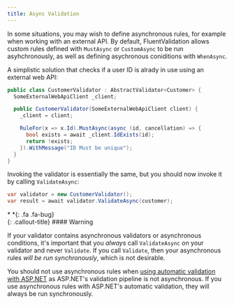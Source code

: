```yaml
---
title: Async Validation
---
```


In some situations, you may wish to define asynchronous rules, for example when working with an external API. By default, FluentValidation allows custom rules defined with `MustAsync` or `CustomAsync` to be run asyhchronously, as well as defining asychronous coniditions with `WhenAsync`. 

A simplistic solution that checks if a user ID is alrady in use using an external web API: 

```csharp
public class CustomerValidator : AbstractValidator<Customer> {
  SomeExternalWebApiClient _client;

  public CustomerValidator(SomeExternalWebApiClient client) {
    _client = client;

    RuleFor(x => x.Id).MustAsync(async (id, cancellation) => {
      bool exists = await _client.IdExists(id);
      return !exists;
    }).WithMessage("ID Must be unique");
  }
}
```

Invoking the validator is essentially the same, but you should now invoke it by calling `ValidateAsync`:

```csharp
var validator = new CustomerValidator();
var result = await validator.ValidateAsync(customer);
```


<div class="callout-block callout-warning"><div class="icon-holder" markdown="1">*&nbsp;*{: .fa .fa-bug}
</div><div class="content" markdown="1">
{: .callout-title}
#### Warning

If your validator contains asynchronous validators or asynchronous conditions, it's important that you *always* 
call `ValidateAsync` on your validator and never `Validate`. If you call `Validate`, then your asynchronous rules *will be run synchronously*, which is not desirable.

You should not use asynchronous rules when [using automatic validation with ASP.NET](/aspnet) as ASP.NET's validation pipeline is not asynchronous. If you use asynchronous rules with ASP.NET's automatic validation, they will always be run synchronously. 

</div></div>
